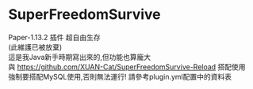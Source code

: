 # SuperFreedomSurvive
Paper-1.13.2 插件 超自由生存<br>
(此維護已被放棄)<br>
這是我Java新手時期寫出來的,但功能也算龐大<br>
與 <a>https://github.com/XUAN-Cat/SuperFreedomSurvive-Reload</a> 搭配使用<br>
強制要搭配MySQL使用,否則無法運行! 請參考plugin.yml配置中的資料表
